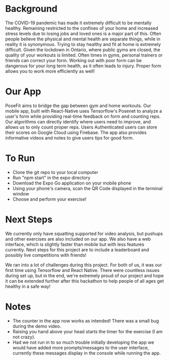 # Background
The COVID-19 pandemic has made it extremely difficult to be mentally healthy. Remaining restricted to the confines of your home and increased stress levels due to losing jobs and loved ones is a major part of this. Often people believe the physical and mental health are separate things, while in reality it is synonymous. Trying to stay healthy and fit at home is extremely difficult. Given the lockdown in Ontario, where public gyms are closed, the quality of your workouts is limited.  Often times in gyms, personal trainers or friends can correct your form. Working out with poor form can be dangerous for your long term health, as it often leads to injury. Proper form allows you to work more efficiently as well! 

# Our App
PoseFit aims to bridge the gap between gym and home workouts. Our mobile app, built with React-Native uses Tensorflow's Posenet to analyze a user's form while providing real-time feedback on form and counting reps. Our algorithms can directly identify where users need to improve, and allows us to only count proper reps. Users Authenticated users can store their scores on Google Cloud using Firebase. The app also provides informative videos and notes to give users tips for good form. 

# To Run
- Clone the git repo to your local computer
- Run "npm start" in the expo directory
- Download the Expo Go application on your mobile phone
- Using your phone's camera, scan the QR Code displayed in the terminal window
- Choose and perform your exercise!


# Next Steps
We currently only have squatting supported for video analysis, but pushups and other exercises are also included on our app. We also have a web interface, which is slightly faster than mobile but with less features currently. Next steps for this project are to include a leaderboard and possibly live competitions with friends!

We ran into a lot of challenges during this project. For both of us, it was our first time using Tensorflow and React Native. There were countless issues during set up, but in the end, we're extremely proud of our project and hope it can be extended further after this hackathon to help people of all ages get healthy in a safe way!


# Notes
- The counter in the app now works as intended! There was a small bug during the demo video.
- Raising you hand above your head starts the timer for the exercise (I am not crazy). 
- Had we not run in to so much trouble initially developing the app we would have added more prompts/messages to the user interface, currently these messages display in the console while running the app.